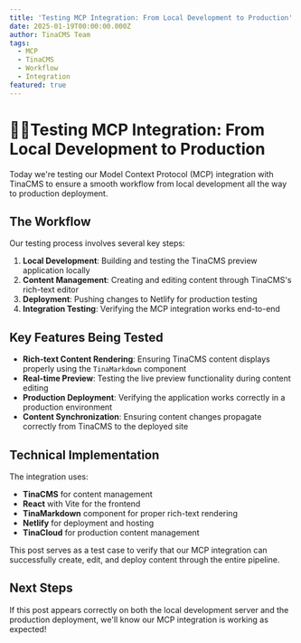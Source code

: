 ```yaml
---
title: 'Testing MCP Integration: From Local Development to Production'
date: 2025-01-19T00:00:00.000Z
author: TinaCMS Team
tags:
  - MCP
  - TinaCMS
  - Workflow
  - Integration
featured: true
---
```


# 🙌🏼Testing MCP Integration: From Local Development to Production

Today we're testing our Model Context Protocol (MCP) integration with TinaCMS to ensure a smooth workflow from local development all the way to production deployment.

## The Workflow

Our testing process involves several key steps:

1. **Local Development**: Building and testing the TinaCMS preview application locally
2. **Content Management**: Creating and editing content through TinaCMS's rich-text editor
3. **Deployment**: Pushing changes to Netlify for production testing
4. **Integration Testing**: Verifying the MCP integration works end-to-end

## Key Features Being Tested

* **Rich-text Content Rendering**: Ensuring TinaCMS content displays properly using the `TinaMarkdown` component
* **Real-time Preview**: Testing the live preview functionality during content editing
* **Production Deployment**: Verifying the application works correctly in a production environment
* **Content Synchronization**: Ensuring content changes propagate correctly from TinaCMS to the deployed site

## Technical Implementation

The integration uses:

* **TinaCMS** for content management
* **React** with Vite for the frontend
* **TinaMarkdown** component for proper rich-text rendering
* **Netlify** for deployment and hosting
* **TinaCloud** for production content management

This post serves as a test case to verify that our MCP integration can successfully create, edit, and deploy content through the entire pipeline.

## Next Steps

If this post appears correctly on both the local development server and the production deployment, we'll know our MCP integration is working as expected!
